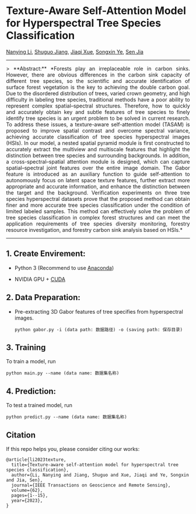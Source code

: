 # Texture-Aware Self-Attention Model for Hyperspectral Tree Species Classification

[Nanying Li](https://scholar.google.com.hk/citations?user=NwzUe2YAAAAJ&hl=zh-CN&oi=ao), [Shuguo Jiang](https://scholar.google.com.hk/citations?hl=zh-CN&user=B1YTGUgAAAAJ), [Jiaqi Xue](), [Songxin Ye](), [Sen Jia](https://scholar.google.com.hk/citations?hl=zh-CN&user=UxbDMKoAAAAJ)

<hr />

<div style="text-align: justify;">
> **Abstract:** *Forests play an irreplaceable role in carbon sinks. However, there are obvious differences in the carbon sink capacity of different tree species, so the scientific and accurate identification of surface forest vegetation is the key to achieving the double carbon goal. Due to the disordered distribution of trees, varied crown geometry, and high difficulty in labeling tree species, traditional methods have a poor ability to represent complex spatial–spectral structures. Therefore, how to quickly and accurately obtain key and subtle features of tree species to finely identify tree species is an urgent problem to be solved in current research. To address these issues, a texture-aware self-attention model (TASAM) is proposed to improve spatial contrast and overcome spectral variance, achieving accurate classification of tree species hyperspectral images (HSIs). In our model, a nested spatial pyramid module is first constructed to accurately extract the multiview and multiscale features that highlight the distinction between tree species and surrounding backgrounds. In addition, a cross-spectral–spatial attention module is designed, which can capture spatial–spectral joint features over the entire image domain. The Gabor feature is introduced as an auxiliary function to guide self-attention to autonomously focus on latent space texture features, further extract more appropriate and accurate information, and enhance the distinction between the target and the background. Verification experiments on three tree species hyperspectral datasets prove that the proposed method can obtain finer and more accurate tree species classification under the condition of limited labeled samples. This method can effectively solve the problem of tree species classification in complex forest structures and can meet the application requirements of tree species diversity monitoring, forestry resource investigation, and forestry carbon sink analysis based on HSIs.* 
</div>
<hr />


## 1. Create Envirement:

- Python 3 (Recommend to use [Anaconda](https://www.anaconda.com/download/#linux))

- NVIDIA GPU + [CUDA](https://developer.nvidia.com/cuda-downloads)

## 2. Data Preparation:
- Pre-extracting 3D Gabor features of tree specifies from hyperspectral images.

  ```shell
  python gabor.py -i (data path: 数据路径) -o (saving path: 保存目录)
  ```

## 3. Training

To train a model, run

```shell
python main.py --name (data name: 数据集名称)
```

## 4. Prediction:

To test a trained model, run 

```shell
python predict.py --name (data name: 数据集名称)
```


## Citation
If this repo helps you, please consider citing our works:


```
@article{li2023texture,
  title={Texture-aware self-attention model for hyperspectral tree species classification},
  author={Li, Nanying and Jiang, Shuguo and Xue, Jiaqi and Ye, Songxin and Jia, Sen},
  journal={IEEE Transactions on Geoscience and Remote Sensing},
  volume={62},
  pages={1--15},
  year={2023},
}
```
